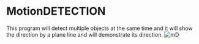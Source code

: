 # MotionDETECTION
This program will detect multiple objects at the same time and it will show the direction by a plane line and will demonstrate its direction.
![mD](https://github.com/AbrarAmiya/MotionDETECTION/assets/115402065/9f0b8b6c-069d-41f8-bf5c-a5ab5e072f2e)
